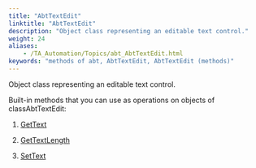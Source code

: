 ```yaml
--- 
title: "AbtTextEdit"
linktitle: "AbtTextEdit"
description: "Object class representing an editable text control."
weight: 24
aliases: 
    - /TA_Automation/Topics/abt_AbtTextEdit.html
keywords: "methods of abt, AbtTextEdit, AbtTextEdit (methods)"
---
```


Object class representing an editable text control.

Built-in methods that you can use as operations on objects of classAbtTextEdit:

1.  [GetText](/TA_Automation/Topics/abt_GetText_14.html)  

2.  [GetTextLength](/TA_Automation/Topics/abt_GetTextLength_14.html)  

3.  [SetText](/TA_Automation/Topics/abt_SetText_14.html)  





